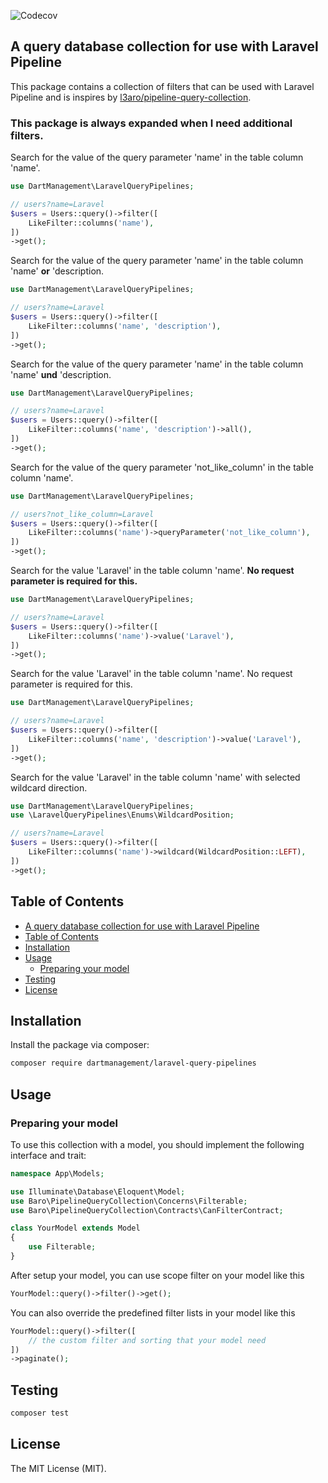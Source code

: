 ![Codecov](https://img.shields.io/codecov/c/github/DartManagement/laravel-query-pipelines)

## A query database collection for use with Laravel Pipeline

This package contains a collection of filters that can be used with Laravel Pipeline and is inspires by [l3aro/pipeline-query-collection](https://github.com/l3aro/pipeline-query-collection).

### This package is always expanded when I need additional filters.

Search for the value of the query parameter 'name' in the table column 'name'.

```php
use DartManagement\LaravelQueryPipelines;

// users?name=Laravel
$users = Users::query()->filter([
    LikeFilter::columns('name'),
])
->get();

```

Search for the value of the query parameter 'name' in the table column 'name' **or** 'description.

```php
use DartManagement\LaravelQueryPipelines;

// users?name=Laravel
$users = Users::query()->filter([
    LikeFilter::columns('name', 'description'),
])
->get();

```

Search for the value of the query parameter 'name' in the table column 'name' **und** 'description.

```php
use DartManagement\LaravelQueryPipelines;

// users?name=Laravel
$users = Users::query()->filter([
    LikeFilter::columns('name', 'description')->all(),
])
->get();

```

Search for the value of the query parameter 'not_like_column' in the table column 'name'.

```php
use DartManagement\LaravelQueryPipelines;

// users?not_like_column=Laravel
$users = Users::query()->filter([
    LikeFilter::columns('name')->queryParameter('not_like_column'),
])
->get();

```

Search for the value 'Laravel' in the table column 'name'. **No request parameter is required for this.**


```php
use DartManagement\LaravelQueryPipelines;

// users?name=Laravel
$users = Users::query()->filter([
    LikeFilter::columns('name')->value('Laravel'),
])
->get();
```

Search for the value 'Laravel' in the table column 'name'. No request parameter is required for this.


```php
use DartManagement\LaravelQueryPipelines;

// users?name=Laravel
$users = Users::query()->filter([
    LikeFilter::columns('name', 'description')->value('Laravel'),
])
->get();
```


Search for the value 'Laravel' in the table column 'name' with selected wildcard direction.


```php
use DartManagement\LaravelQueryPipelines;
use \LaravelQueryPipelines\Enums\WildcardPosition;

// users?name=Laravel
$users = Users::query()->filter([
    LikeFilter::columns('name')->wildcard(WildcardPosition::LEFT),
])
->get();
```

## Table of Contents

* [A query database collection for use with Laravel Pipeline](#a-query-database-collection-for-use-with-laravel-pipeline)
* [Table of Contents](#table-of-contents)
* [Installation](#installation)
* [Usage](#usage)
    * [Preparing your model](#preparing-your-model)
* [Testing](#testing)
* [License](#license)

## Installation

Install the package via composer:

```bash
composer require dartmanagement/laravel-query-pipelines
```

## Usage
### Preparing your model
To use this collection with a model, you should implement the following interface and trait:

```php
namespace App\Models;

use Illuminate\Database\Eloquent\Model;
use Baro\PipelineQueryCollection\Concerns\Filterable;
use Baro\PipelineQueryCollection\Contracts\CanFilterContract;

class YourModel extends Model
{
    use Filterable;
}
```

After setup your model, you can use scope filter on your model like this

```php
YourModel::query()->filter()->get();
```

You can also override the predefined filter lists in your model like this

```php
YourModel::query()->filter([
    // the custom filter and sorting that your model need
])
->paginate();
```

## Testing

```bash
composer test
```

## License

The MIT License (MIT).
